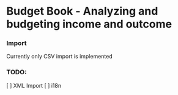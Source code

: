 # Budget Book - Analyzing and budgeting income and outcome

### Import
Currently only CSV import is implemented

### TODO:
[ ] XML Import
[ ] i18n